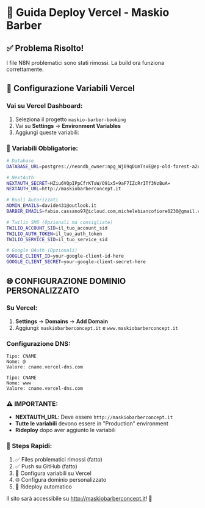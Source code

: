 # 🚀 Guida Deploy Vercel - Maskio Barber

## ✅ Problema Risolto!
I file N8N problematici sono stati rimossi. La build ora funziona correttamente.

## 🔧 Configurazione Variabili Vercel

### Vai su Vercel Dashboard:
1. Seleziona il progetto `maskio-barber-booking`
2. Vai su **Settings** → **Environment Variables**
3. Aggiungi queste variabili:

### 📝 Variabili Obbligatorie:

```bash
# Database
DATABASE_URL=postgres://neondb_owner:npg_Wj09qDUmTsxE@ep-old-forest-a2ur722g-pooler.eu-central-1.aws.neon.tech/neondb?sslmode=require

# NextAuth
NEXTAUTH_SECRET=HZiu6VQpIPpCfrKTsW/O91x5+9aF7IZcRrITf3NzBuA=
NEXTAUTH_URL=http://maskiobarberconcept.it

# Ruoli Autorizzati  
ADMIN_EMAILS=davide431@outlook.it
BARBER_EMAILS=fabio.cassano97@icloud.com,michelebiancofiore0230@gmail.com

# Twilio SMS (Opzionali ma consigliate)
TWILIO_ACCOUNT_SID=il_tuo_account_sid
TWILIO_AUTH_TOKEN=il_tuo_auth_token  
TWILIO_SERVICE_SID=il_tuo_service_sid

# Google OAuth (Opzionali)
GOOGLE_CLIENT_ID=your-google-client-id-here
GOOGLE_CLIENT_SECRET=your-google-client-secret-here
```

## 🌐 CONFIGURAZIONE DOMINIO PERSONALIZZATO

### Su Vercel:
1. **Settings** → **Domains** → **Add Domain**
2. Aggiungi: `maskiobarberconcept.it` e `www.maskiobarberconcept.it`

### Configurazione DNS:
```
Tipo: CNAME
Nome: @
Valore: cname.vercel-dns.com

Tipo: CNAME
Nome: www  
Valore: cname.vercel-dns.com
```

### ⚠️ IMPORTANTE:
- **NEXTAUTH_URL**: Deve essere `http://maskiobarberconcept.it`
- **Tutte le variabili** devono essere in "Production" environment
- **Rideploy** dopo aver aggiunto le variabili

### 🎯 Steps Rapidi:
1. ✅ Files problematici rimossi (fatto)
2. ✅ Push su GitHub (fatto)  
3. 🔄 Configura variabili su Vercel
4. 🌐 Configura dominio personalizzato
5. 🚀 Rideploy automatico

Il sito sarà accessibile su http://maskiobarberconcept.it! 🎉